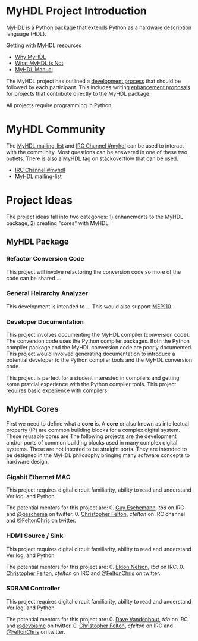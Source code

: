 
MyHDL Project Introduction
===========================
[MyHDL]() is a Python package that extends Python as a 
hardware description language (HDL).

Getting with MyHDL resources

   * [Why MyHDL]()
   * [What MyHDL is Not]()
   * [MyHDL Manual]()

The MyHDL project has outlined a [development process]() 
that should be followed by each participant.  This includes
writing [enhancement proposals]() for projects that contribute
directly to the MyHDL package.

All projects require programming in Python.

MyHDL Community
===============
The [MyHDL mailing-list]() and [IRC Channel #myhdl]() can be
used to interact with the community.  Most questions can be 
answered in one of these two outlets.  There is also a [MyHDL
tag]() on stackoverflow that can be used.

   * [IRC Channel #myhdl]()
   * [MyHDL mailing-list]()


Project Ideas
=============
The project ideas fall into two categories: 1) enhancments to
the MyHDL package, 2) creating "cores" with MyHDL.


MyHDL Package
-------------

### Refactor Conversion Code
This project will involve refactoring the conversion code so more
of the code can be shared ...

<skills and difficulty>
<potential mentors>

### General Heirarchy Analyzer
This development is intended to ... This would also support 
[MEP110]().

<skills and difficulty>
<potential mentors>


### Developer Documentation
This project involves documenting the MyHDL compiler (conversion
code).  The conversion code uses the Python compiler packages.
Both the Python compiler package and the MyHDL conversion code
are poorly documented.  This project would involved generating 
documentation to introduce a potential developer to the Python
compiler tools and the MyHDL conversion code.

This project is perfect for a student interested in compilers
and getting some pratcial experience with the Python compiler
tools.  This project requires basic experience with compilers.

<skills and difficulty>
<potential mentors>


MyHDL Cores
-----------
First we need to define what a **core** is.  A **core** or also
known as intellectual property (IP) are common building blocks
for a complex digital system.  These reusable cores are 
The following projects are the development and/or ports of common
building blocks used in many complex digital systems.  These are
not intented to be straight ports.  They are intended to be designed
in the MyHDL philosophy bringing many software concepts to hardware
design.  


### Gigabit Ethernet MAC

<description>

<skills and difficulty>
This project requires digital circuit familiarity, ability 
to read and understand Verilog, and Python 

The potential mentors for this project are:
   0. [Guy Eschemann](), *tbd* on IRC and [@geschema]() on
      twitter.
   0. [Christopher Felton](), *cfelton* on IRC channel and
      [@FeltonChris]() on twitter.


### HDMI Source / Sink
<description>

<skills and difficulty>
This project requires digital circuit familiarity, ability 
to read and understand Verilog, and Python 

The potential mentors for this project are:
   0. [Eldon Nelson](), *tbd* on IRC.
   0. [Christopher Felton](), *cfelton* on IRC and
      [@FeltonChris]() on twitter.


### SDRAM Controller
<description>

<skills and difficulty>
This project requires digital circuit familiarity, ability 
to read and understand Verilog, and Python 

The potential mentors for this project are:
   0. [Dave Vandenbout](), *tdb* on IRC and [@devbisme]() 
      on twitter.
   0. [Christopher Felton](), *cfelton* on IRC and
      [@FeltonChris]() on twitter.
